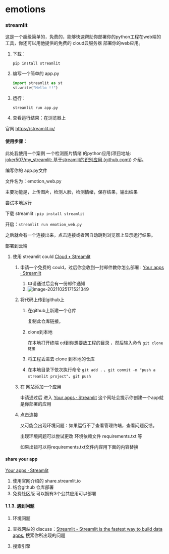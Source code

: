 # emotions


### streamlit

这是一个超级简单的，免费的，能够快速帮助你部署你的python工程在web端的工具，你还可以用他提供的免费的 cloud云服务器 部署你的web应用。

1. 下载：

   `pip install streamlit`

2. 编写一个简单的 app.py

   ```python
   import streamlit as st
   st.write("Hello !!")
   ```

3. 运行：

   `streamlit run app.py`

4. 查看运行结果：在浏览器上



官网 https://streamlit.io/




#### 使用步骤：

此处我使用一个案例 一个检测图片情绪 的python应用(项目地址: [joker507/my_streamlit: 基于streamlit的识别应用 (github.com)](https://github.com/joker507/my_streamlit)) 介绍。

 编写你的 app.py文件

   文件名为：emotion_web.py

   主要功能是，上传图片，检测人脸，检测情绪，保存结果，输出结果
 

 尝试本地运行

   下载 streamlit : `pip install streamlit`

   开启：`streamlit run emotion_web.py`

   之后就会有一个连接出来，点击连接或者回自动跳到浏览器上显示运行结果。

   

 部署到云端 

   1. 使用 streamlit could [Cloud • Streamlit](https://streamlit.io/cloud)

      1. 申请一个免费的 could，过后你会收到一封邮件教你怎么部署 : [Your apps · Streamlit](https://share.streamlit.io/)

         1. 申请通过后会有一份邮件通知
         2. ![image-20211025171521349](关于python项目部署这件事_md_files\image-20211025171521349.png)

      2. 将代码上传到github上

         1. 在github上新建一个仓库

            复制此仓库链接。

         2. clone到本地

             在本地打开终端 cd到你想要放工程的目录 ，然后输入命令 `git clone 链接`

         3. 将工程丢进去 clone 到本地的仓库


         4. 在本地目录下依次执行命令 `git add .` 、`git commit -m "push a streamlit project"`、`git push`

         

      3. 在 网站添加一个应用

         申请通过后 进入 [Your apps · Streamlit](https://share.streamlit.io/) 这个网址会提示你创建一个app就是你部署的应用
 

      4. 点击连接

         又可能会出现环境问题：如果运行不了查看管理终端，查看问题反馈。

         出现环境问题可以尝试更改 环境依赖文件 requirements.txt 等

         如果出错可以将requirements.txt文件内容用下面的内容替换
         

         

#### share your app

[Your apps · Streamlit](https://share.streamlit.io/)

1. 使用官网介绍的 share.streamlit.io
2. 结合github 仓库部署 
3. 免费社区版 可以拥有3个公共应用可以部署


#### 1.1.3. 遇到问题

1. 环境问题

2. 查找网站的 discuss：[Streamlit - Streamlit is the fastest way to build data apps.](https://discuss.streamlit.io/) 搜索你所出现的问题
3. 搜索引擎


